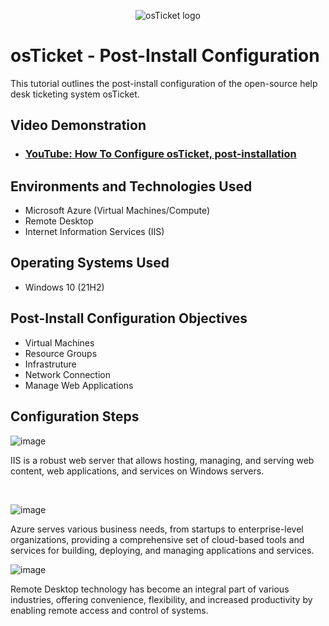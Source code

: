 <p align="center">
<img src="https://i.imgur.com/Clzj7Xs.png" alt="osTicket logo"/>
</p>

<h1>osTicket - Post-Install Configuration</h1>
This tutorial outlines the post-install configuration of the open-source help desk ticketing system osTicket.<br />


<h2>Video Demonstration</h2>

- ### [YouTube: How To Configure osTicket, post-installation](https://youtu.be/mbckqBHjLxM?si=GzU9fmULLO-0MM6s)

<h2>Environments and Technologies Used</h2>

- Microsoft Azure (Virtual Machines/Compute)
- Remote Desktop
- Internet Information Services (IIS)

<h2>Operating Systems Used </h2>

- Windows 10</b> (21H2)

<h2>Post-Install Configuration Objectives</h2>

- Virtual Machines 
- Resource Groups
- Infrastruture
- Network Connection
- Manage Web Applications

<h2>Configuration Steps</h2>

![image](https://github.com/Tsteele8/post-install-config/assets/149441408/e31163dc-a308-43f4-8f5a-3a79d4dd76de)


<p>
IIS is a robust web server that allows hosting, managing, and serving web content, web applications, and services on Windows servers. 
</p>
<br />


![image](https://github.com/Tsteele8/post-install-config/assets/149441408/55b171b8-4d33-43ed-b26f-4563aaff4993)


<p>
Azure serves various business needs, from startups to enterprise-level organizations, providing a comprehensive set of cloud-based tools and services for building, deploying, and managing applications and services.
</p>

![image](https://github.com/Tsteele8/post-install-config/assets/149441408/9b1da5eb-0074-4039-a314-743dc7fd7423)


<p>
Remote Desktop technology has become an integral part of various industries, offering convenience, flexibility, and increased productivity by enabling remote access and control of systems.
</p>
<br />
